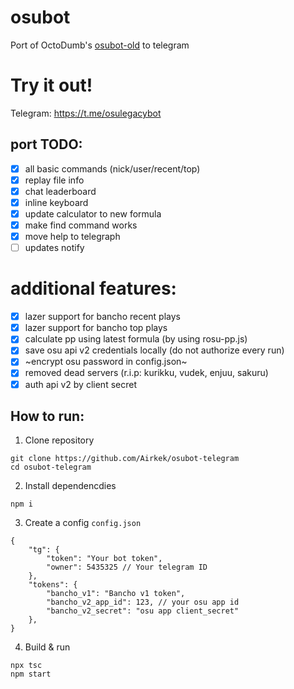 # osubot
Port of OctoDumb's [osubot-old](https://github.com/OctoDumb/osubot-old) to telegram

# Try it out!
Telegram: https://t.me/osulegacybot

## port TODO:
- [X] all basic commands (nick/user/recent/top)
- [X] replay file info
- [X] chat leaderboard
- [X] inline keyboard
- [X] update calculator to new formula 
- [X] make find command works 
- [X] move help to telegraph
- [ ] updates notify

# additional features:
- [X] lazer support for bancho recent plays
- [X] lazer support for bancho top plays
- [X] calculate pp using latest formula (by using rosu-pp.js)
- [X] save osu api v2 credentials locally (do not authorize every run)
- [X] ~encrypt osu password in config.json~
- [X] removed dead servers (r.i.p: kurikku, vudek, enjuu, sakuru)
- [X] auth api v2 by client secret

## How to run:

1. Clone repository

```
git clone https://github.com/Airkek/osubot-telegram
cd osubot-telegram
```

2. Install dependencdies

```
npm i
```

3. Create a config `config.json`
```jsonc
{
    "tg": {
        "token": "Your bot token",
        "owner": 5435325 // Your telegram ID
    },
    "tokens": {
        "bancho_v1": "Bancho v1 token",
        "bancho_v2_app_id": 123, // your osu app id
        "bancho_v2_secret": "osu app client_secret"
    },
}
```

4. Build & run

```
npx tsc
npm start
```
